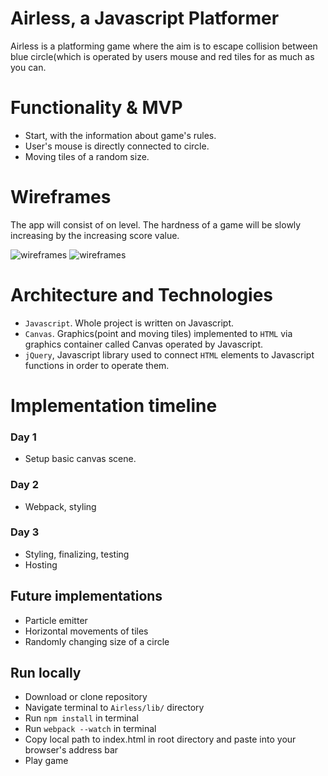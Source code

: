 # Airless, a Javascript Platformer

Airless is a platforming game where the aim is to escape collision between blue circle(which is operated by users mouse and red tiles for as much as you can.


# Functionality & MVP

* Start, with the information about game's rules.
* User's mouse is directly connected to circle.
* Moving tiles of a random size.

# Wireframes

The app will consist of on level. The hardness of a game will be slowly increasing by the increasing score value.

![wireframes](https://s3.us-east-2.amazonaws.com/clone-app-dev/wire1.1.png)
![wireframes](https://s3.us-east-2.amazonaws.com/clone-app-dev/wire1.2.png)

# Architecture and Technologies

* `Javascript`. Whole project is written on Javascript.
* `Canvas`. Graphics(point and moving tiles) implemented to `HTML` via graphics container called Canvas operated by Javascript.
* `jQuery`, Javascript library used to connect `HTML` elements to Javascript functions in order to operate them.

# Implementation timeline

### Day 1
* Setup basic canvas scene.

### Day 2
* Webpack, styling

### Day 3
* Styling, finalizing, testing
* Hosting

## Future implementations

* Particle emitter
* Horizontal movements of tiles
* Randomly changing size of a circle

## Run locally
* Download or clone repository
* Navigate terminal to `Airless/lib/` directory
* Run `npm install` in  terminal
* Run `webpack --watch` in terminal
* Copy local path to index.html in root directory and paste into your browser's address bar
* Play game
